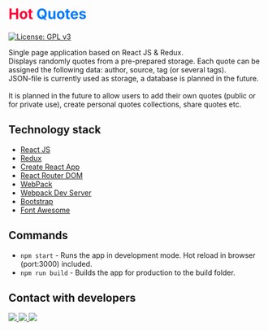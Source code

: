 # <span style="color:#fe0036">Hot</span> <span style="color:#0079fe">Quotes</span>
[![License: GPL v3](https://img.shields.io/badge/License-GPLv3-blue.svg)](https://www.gnu.org/licenses/gpl-3.0)

Single page application based on React JS & Redux.<br> 
Displays randomly quotes from a pre-prepared storage. Each quote can be assigned the following data: author, source, tag (or several tags).<br>
JSON-file is currently used as storage, a database is planned in the future.<br>
<br>
It is planned in the future to allow users to add their own quotes (public or for private use), create personal quotes collections, share quotes etc.

## Technology stack
- [React JS](https://reactjs.org)
- [Redux](https://redux.js.org)
- [Create React App](https://www.npmjs.com/package/create-react-app)
- [React Router DOM](https://github.com/remix-run/react-router#readme)
- [WebPack](https://webpack.js.org/)
- [Webpack Dev Server](https://github.com/webpack/webpack-dev-server)
- [Bootstrap](https://getbootstrap.com/)
- [Font Awesome](https://fontawesome.com/)

## Commands
- `npm start` - Runs the app in development mode. Hot reload in browser (port:3000) included.
- `npm run build` - Builds the app for production to the build folder.

## Contact with developers
<div id="badges">
<a href='https://t.me/degtiarev' target='_blank' title="Telegram">
  <img src="https://img.shields.io/badge/Telegram-2CA5E0?style=for-the-badge&logo=telegram&logoColor=white">
</a>
<a href='&#109;&#97;&#105;&#108;&#116;&#111;&#58;%6d%61%69%6c%40%6c%65%67%6d%6f%2e%72%75' target='_blank' title="Gmail">
  <img src="https://img.shields.io/badge/Gmail-D14836?style=for-the-badge&logo=gmail&logoColor=white">
</a>
<a href='https://www.linkedin.com/in/futuroid/' target='_blank' title="LinkedIn">
  <img src="https://img.shields.io/badge/LinkedIn-0077B5?style=for-the-badge&logo=linkedin&logoColor=white">
</a>
</div>
